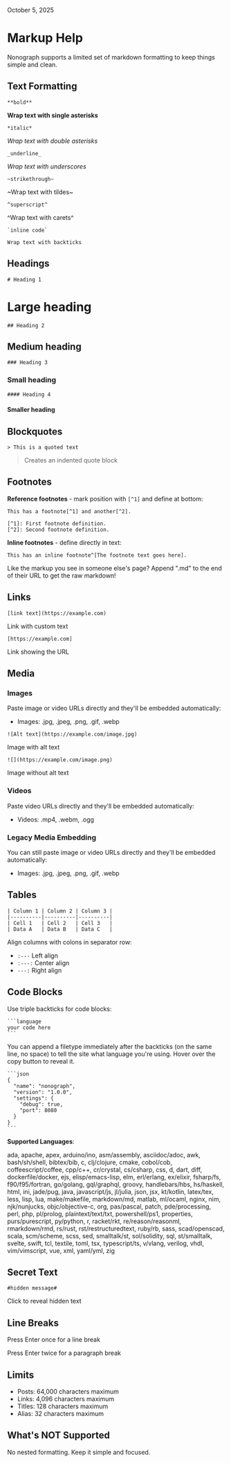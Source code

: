 October 5, 2025

# Markup Help

Nonograph supports a limited set of markdown formatting to keep things simple and clean.

## Text Formatting

```
**bold**
```
**Wrap text with single asterisks**

```
*italic*
```
*Wrap text with double asterisks*

```
_underline_
```
_Wrap text with underscores_

```
~strikethrough~
```
~Wrap text with tildes~

```
^superscript^
```
^Wrap text with carets^

```
`inline code`
```
`Wrap text with backticks`

## Headings

```
# Heading 1
```

# Large heading

```
## Heading 2
```

## Medium heading

```
### Heading 3
```

### Small heading

```
#### Heading 4
```

#### Smaller heading

## Blockquotes

```
> This is a quoted text
```

> Creates an indented quote block

## Footnotes

**Reference footnotes** - mark position with `[^1]` and define at bottom:

```
This has a footnote[^1] and another[^2].

[^1]: First footnote definition.
[^2]: Second footnote definition.
```

**Inline footnotes** - define directly in text:

```
This has an inline footnote^[The footnote text goes here].
```

Like the markup you see in someone else's page? Append ".md" to the end of their URL to get the raw markdown!

## Links

```
[link text](https://example.com)
```
Link with custom text

```
[https://example.com]
```
Link showing the URL

## Media

### Images

Paste image or video URLs directly and they'll be embedded automatically:
- Images: .jpg, .jpeg, .png, .gif, .webp

```
![Alt text](https://example.com/image.jpg)
```
Image with alt text

```
![](https://example.com/image.png)
```
Image without alt text

### Videos

Paste video URLs directly and they'll be embedded automatically:
- Videos: .mp4, .webm, .ogg

### Legacy Media Embedding

You can still paste image or video URLs directly and they'll be embedded automatically:
- Images: .jpg, .jpeg, .png, .gif, .webp

## Tables

```
| Column 1 | Column 2 | Column 3 |
|----------|----------|----------|
| Cell 1   | Cell 2   | Cell 3   |
| Data A   | Data B   | Data C   |
```

Align columns with colons in separator row:
- `:---` Left align
- `:---:` Center align
- `---:` Right align

## Code Blocks

Use triple backticks for code blocks:

````
```language
your code here
```
````

You can append a filetype immediately after the backticks (on the same line, no space) to tell the site what language you're using. Hover over the copy button to reveal it.

````
```json
{
  "name": "nonograph",
  "version": "1.0.0",
  "settings": {
    "debug": true,
    "port": 8080
  }
}
```
````

**Supported Languages**:

ada, apache, apex, arduino/ino, asm/assembly, asciidoc/adoc, awk, bash/sh/shell, bibtex/bib, c, clj/clojure, cmake, cobol/cob, coffeescript/coffee, cpp/c++, cr/crystal, cs/csharp, css, d, dart, diff, dockerfile/docker, ejs, elisp/emacs-lisp, elm, erl/erlang, ex/elixir, fsharp/fs, f90/f95/fortran, go/golang, gql/graphql, groovy, handlebars/hbs, hs/haskell, html, ini, jade/pug, java, javascript/js, jl/julia, json, jsx, kt/kotlin, latex/tex, less, lisp, lua, make/makefile, markdown/md, matlab, ml/ocaml, nginx, nim, njk/nunjucks, objc/objective-c, org, pas/pascal, patch, pde/processing, perl, php, pl/prolog, plaintext/text/txt, powershell/ps1, properties, purs/purescript, py/python, r, racket/rkt, re/reason/reasonml, rmarkdown/rmd, rs/rust, rst/restructuredtext, ruby/rb, sass, scad/openscad, scala, scm/scheme, scss, sed, smalltalk/st, sol/solidity, sql, st/smalltalk, svelte, swift, tcl, textile, toml, tsx, typescript/ts, v/vlang, verilog, vhdl, vim/vimscript, vue, xml, yaml/yml, zig

## Secret Text

```
#hidden message#
```
Click to reveal hidden text

## Line Breaks

Press Enter once for a line break

Press Enter twice for a paragraph break

## Limits

- Posts: 64,000 characters maximum
- Links: 4,096 characters maximum
- Titles: 128 characters maximum
- Alias: 32 characters maximum

## What's NOT Supported

No nested formatting. Keep it simple and focused.
